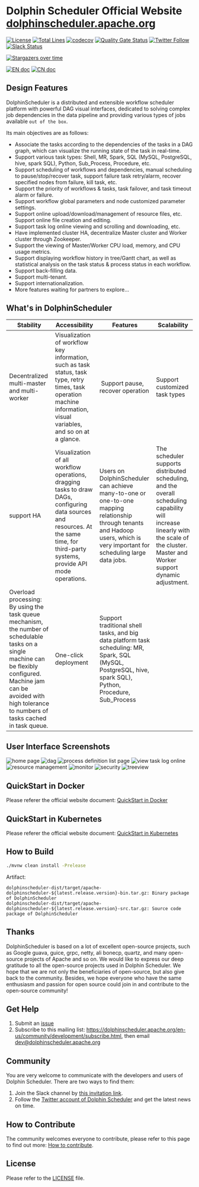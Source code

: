 Dolphin Scheduler Official Website
[dolphinscheduler.apache.org](https://dolphinscheduler.apache.org)
============

[![License](https://img.shields.io/badge/license-Apache%202-4EB1BA.svg)](https://www.apache.org/licenses/LICENSE-2.0.html)
[![Total Lines](https://tokei.rs/b1/github/apache/dolphinscheduler?category=lines)](https://github.com/apache/dolphinscheduler)
[![codecov](https://codecov.io/gh/apache/dolphinscheduler/branch/dev/graph/badge.svg)](https://codecov.io/gh/apache/dolphinscheduler/branch/dev)
[![Quality Gate Status](https://sonarcloud.io/api/project_badges/measure?project=apache-dolphinscheduler&metric=alert_status)](https://sonarcloud.io/dashboard?id=apache-dolphinscheduler)
[![Twitter Follow](https://img.shields.io/twitter/follow/dolphinschedule.svg?style=social&label=Follow)](https://twitter.com/dolphinschedule)
[![Slack Status](https://img.shields.io/badge/slack-join_chat-white.svg?logo=slack&style=social)](https://join.slack.com/t/asf-dolphinscheduler/shared_invite/zt-omtdhuio-_JISsxYhiVsltmC5h38yfw)



[![Stargazers over time](https://starchart.cc/apache/dolphinscheduler.svg)](https://starchart.cc/apache/dolphinscheduler)

[![EN doc](https://img.shields.io/badge/document-English-blue.svg)](README.md)
[![CN doc](https://img.shields.io/badge/文档-中文版-blue.svg)](README_zh_CN.md)

## Design Features

DolphinScheduler is a distributed and extensible workflow scheduler platform with powerful DAG visual interfaces, dedicated to solving complex job dependencies in the data pipeline and providing various types of jobs available `out of the box`.

Its main objectives are as follows:

 - Associate the tasks according to the dependencies of the tasks in a DAG graph, which can visualize the running state of the task in real-time.
 - Support various task types: Shell, MR, Spark, SQL (MySQL, PostgreSQL, hive, spark SQL), Python, Sub_Process, Procedure, etc.
 - Support scheduling of workflows and dependencies, manual scheduling to pause/stop/recover task, support failure task retry/alarm, recover specified nodes from failure, kill task, etc.
 - Support the priority of workflows & tasks, task failover, and task timeout alarm or failure.
 - Support workflow global parameters and node customized parameter settings.
 - Support online upload/download/management of resource files, etc. Support online file creation and editing.
 - Support task log online viewing and scrolling and downloading, etc.
 - Have implemented cluster HA, decentralize Master cluster and Worker cluster through Zookeeper.
 - Support the viewing of Master/Worker CPU load, memory, and CPU usage metrics.
 - Support displaying workflow history in tree/Gantt chart, as well as statistical analysis on the task status & process status in each workflow.
 - Support back-filling data.
 - Support multi-tenant.
 - Support internationalization.
 - More features waiting for partners to explore...

## What's in DolphinScheduler

 Stability | Accessibility | Features | Scalability |
 -- | -- | -- | --
Decentralized multi-master and multi-worker | Visualization of workflow key information, such as task status, task type, retry times, task operation machine information, visual variables, and so on at a glance.  |  Support pause, recover operation | Support customized task types
support HA | Visualization of all workflow operations, dragging tasks to draw DAGs, configuring data sources and resources. At the same time, for third-party systems, provide API mode operations. | Users on DolphinScheduler can achieve many-to-one or one-to-one mapping relationship through tenants and Hadoop users, which is very important for scheduling large data jobs.  | The scheduler supports distributed scheduling, and the overall scheduling capability will increase linearly with the scale of the cluster. Master and Worker support dynamic adjustment.
Overload processing: By using the task queue mechanism, the number of schedulable tasks on a single machine can be flexibly configured. Machine jam can be avoided with high tolerance to numbers of tasks cached in task queue. | One-click deployment | Support traditional shell tasks, and big data platform task scheduling: MR, Spark, SQL (MySQL, PostgreSQL, hive, spark SQL), Python, Procedure, Sub_Process |  |

## User Interface Screenshots

![home page](https://user-images.githubusercontent.com/15833811/75218288-bf286400-57d4-11ea-8263-d639c6511d5f.jpg)
![dag](https://user-images.githubusercontent.com/15833811/75236750-3374fe80-57f9-11ea-857d-62a66a5a559d.png)
![process definition list page](https://user-images.githubusercontent.com/15833811/75216886-6f479e00-57d0-11ea-92dd-66e7640a186f.png)
![view task log online](https://user-images.githubusercontent.com/15833811/75216924-9900c500-57d0-11ea-91dc-3522a76bdbbe.png)
![resource management](https://user-images.githubusercontent.com/15833811/75216984-be8dce80-57d0-11ea-840d-58546edc8788.png)
![monitor](https://user-images.githubusercontent.com/59273635/75625839-c698a480-5bfc-11ea-8bbe-895b561b337f.png)
![security](https://user-images.githubusercontent.com/15833811/75236441-bfd2f180-57f8-11ea-88bd-f24311e01b7e.png)
![treeview](https://user-images.githubusercontent.com/15833811/75217191-3fe56100-57d1-11ea-8856-f19180d9a879.png)

## QuickStart in Docker

Please referer the official website document: [QuickStart in Docker](https://dolphinscheduler.apache.org/en-us/docs/latest/user_doc/docker-deployment.html)

## QuickStart in Kubernetes

Please referer the official website document: [QuickStart in Kubernetes](https://dolphinscheduler.apache.org/en-us/docs/latest/user_doc/kubernetes-deployment.html)

## How to Build

```bash
./mvnw clean install -Prelease
```

Artifact:

```
dolphinscheduler-dist/target/apache-dolphinscheduler-${latest.release.version}-bin.tar.gz: Binary package of DolphinScheduler
dolphinscheduler-dist/target/apache-dolphinscheduler-${latest.release.version}-src.tar.gz: Source code package of DolphinScheduler
```

## Thanks

DolphinScheduler is based on a lot of excellent open-source projects, such as Google guava, guice, grpc, netty, ali bonecp, quartz, and many open-source projects of Apache and so on.
We would like to express our deep gratitude to all the open-source projects used in Dolphin Scheduler. We hope that we are not only the beneficiaries of open-source, but also give back to the community. Besides, we hope everyone who have the same enthusiasm and passion for open source could join in and contribute to the open-source community!

## Get Help

1. Submit an [issue](https://github.com/apache/dolphinscheduler/issues/new/choose)
1. Subscribe to this mailing list: https://dolphinscheduler.apache.org/en-us/community/development/subscribe.html, then email dev@dolphinscheduler.apache.org

## Community

You are very welcome to communicate with the developers and users of Dolphin Scheduler. There are two ways to find them:
1. Join the Slack channel by [this invitation link](https://join.slack.com/t/asf-dolphinscheduler/shared_invite/zt-omtdhuio-_JISsxYhiVsltmC5h38yfw).
2. Follow the [Twitter account of Dolphin Scheduler](https://twitter.com/dolphinschedule) and get the latest news on time.

## How to Contribute

The community welcomes everyone to contribute, please refer to this page to find out more: [How to contribute](https://dolphinscheduler.apache.org/en-us/community/development/contribute.html).

## License

Please refer to the [LICENSE](https://github.com/apache/dolphinscheduler/blob/dev/LICENSE) file.
